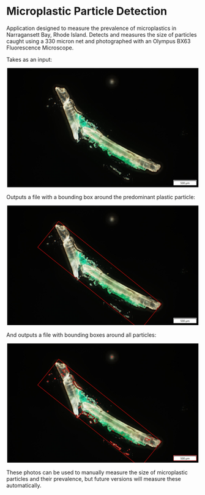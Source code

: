 # Microplastic Particle Detection 

Application designed to measure the prevalence of microplastics in Narragansett Bay, Rhode Island. Detects and measures the size of particles caught using a 330 micron net and photographed with an Olympus BX63 Fluorescence Microscope.

Takes as an input:

<p align="center">
  <img src="data/images/A.jpg" alt="Original Image" width="500">
</p>

Outputs a file with a bounding box around the predominant plastic particle:

<p align="center">
  <img src="data/output/A/largest_particle_A.jpg" alt="Original Image" width="500">
</p>

And outputs a file with bounding boxes around all particles:

<p align="center">
  <img src="data/output/A/all_particles_A.jpg" alt="Original Image" width="500">
</p>

These photos can be used to manually measure the size of microplastic particles and their prevalence, but future versions will measure
these automatically. 

